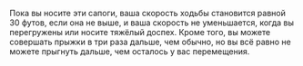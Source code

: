 Пока вы носите эти сапоги, ваша скорость ходьбы становится равной 30 футов, если она не выше, и ваша скорость не уменьшается, когда вы перегружены или носите тяжёлый доспех. Кроме того, вы можете совершать прыжки в три раза дальше, чем обычно, но вы всё равно не можете прыгнуть дальше, чем осталось у вас перемещения.
